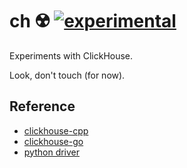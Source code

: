 # ch ☢️ [![experimental](https://img.shields.io/badge/-experimental-blueviolet)](https://go-faster.org/docs/projects/status#experimental)

Experiments with ClickHouse.

Look, don't touch (for now).

## Reference

* [clickhouse-cpp](https://github.com/ClickHouse/clickhouse-cpp)
* [clickhouse-go](https://github.com/ClickHouse/clickhouse-go)
* [python driver](https://github.com/mymarilyn/clickhouse-driver)